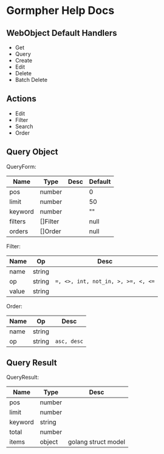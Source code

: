 # Gormpher Help Docs

## WebObject Default Handlers

- Get
- Query
- Create
- Edit
- Delete
- Batch Delete

## Actions

- Edit
- Filter
- Search
- Order

## Query Object

QueryForm:

| Name  |  Type |  Desc |  Default  |
|---|---| --- |  --- |
|  pos | number  |    |  0  |
|  limit | number  |    |  50  |
|  keyword | number  |    | ""  |
|  filters | []Filter  |   | null  |
|  orders | []Order |    | null |

Filter:

| Name  |  Op |  Desc |
|---|---| --- |
|  name | string |    |
|  op | string |  `=, <>, int, not_in, >, >=, <, <=`  |
|  value | string|    |

Order:

| Name  |  Op |  Desc |
|---|---| --- |
|  name | string |    |
|  op | string |  `asc, desc` |

## Query Result

QueryResult:

| Name  |  Type |  Desc |
|---|---| --- |
|  pos | number  |    |
|  limit | number  |    |
|  keyword | string |    |
|  total | number  |    |
|  items | object |  golang struct model |
